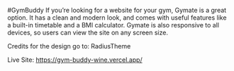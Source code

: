 #GymBuddy
If you’re looking for a website for your gym, Gymate is a great option. It has a clean and modern look, and comes with useful features like a built-in timetable and a BMI calculator. Gymate is also responsive to all devices, so users can view the site on any screen size.

Credits for the design go to: RadiusTheme

Live Site: https://gym-buddy-wine.vercel.app/
